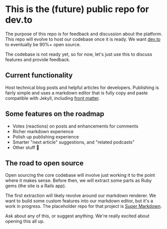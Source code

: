 # This is the (future) public repo for dev.to

The purpose of this repo is for feedback and discussion about the platform. This repo will evolve to host our codebase once it is ready. We want [dev.to](https://dev.to) to eventually be 90%+ open source.

The codebase is not ready yet, so for now, let's just use this to discuss features and provide feedback.

## Current functionality
Host technical blog posts and helpful articles for developers. Publishing is fairly simple and uses a markdown editor that is fully copy and paste compatible with Jekyll, including [front matter](https://jekyllrb.com/docs/frontmatter/).

## Some features on the roadmap

- Votes (reactions) on posts and enhancements for comments
- Richer markdown experience
- Polish up publishing experience
- Smarter "next article" suggestions, and "related podcasts"
- Other stuff 🤔

## The road to open source

Open sourcing the core codebase will involve just working it to the point where it makes sense. Before then, we will extract some parts as Ruby gems (the site is a Rails app).

The first extraction will likely revolve around our markdown renderer. We want to build some custom features into our markdown editor, but it's a work in progress. The placeholder repo for that project is [Super Markdown](https://github.com/thepracticaldev/super-markdown).

Ask about any of this, or suggest anything. We're really excited about opening this all up.
